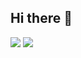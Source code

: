 ## Hi there 👋

<img src="https://github-readme-stats.vercel.app/api?username=Sobhan-asadi&show_icons=true&theme=ambient_gradient"/>
<img src="https://github-readme-stats.vercel.app/api/top-langs/?username=Sobhan-asadi&hide_progress=true"/>

